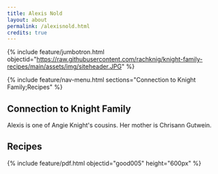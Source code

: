 ```yaml
---
title: Alexis Nold
layout: about
permalink: /alexisnold.html
credits: true
---
```


{% include feature/jumbotron.html objectid="https://raw.githubusercontent.com/rachknig/knight-family-recipes/main/assets/img/siteheader.JPG" %}

{% include feature/nav-menu.html sections="Connection to Knight Family;Recipes" %}
## Connection to Knight Family

Alexis is one of Angie Knight's cousins. Her mother is Chrisann Gutwein.
## Recipes

{% include feature/pdf.html objectid="good005" height="600px" %}
